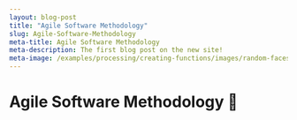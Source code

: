 ```yaml
---
layout: blog-post
title: "Agile Software Methodology"
slug: Agile-Software-Methodology
meta-title: Agile Software Methodology
meta-description: The first blog post on the new site!
meta-image: /examples/processing/creating-functions/images/random-faces-2.png
---
```


# Agile Software Methodology :running:
